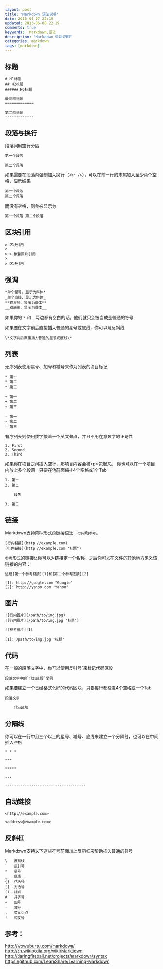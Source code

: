```yaml
---
layout: post
title: "Markdown 语法说明"
date: 2013-06-07 22:19
updated: 2013-06-08 22:19
comments: true
keywords:  Markdown,语法
description: "Markdown 语法说明"
categories: markdown
tags: [markdown]
---
```


<!--more-->

## 标题

	# H1标题
	## H2标题
	###### H6标题

	最高阶标题
	=============
	
	第二阶标题
	-------------


## 段落与换行

段落间用空行分隔

	第一个段落

	第二个段落

如果需要在段落内强制加入换行（`<br />`），可以在前一行的末尾加入至少两个空格，显示结果

	第一个段落  
	第二个段落

而没有空格，则会被显示为

	第一个段落 第二个段落


## 区块引用

	> 区块引用
	> 
	> > 嵌套区块引用
	> 
	> 区块引用


## 强调

	*单个星号，显示为斜体*
	_单个底线，显示为斜体_
	**双星号，显示为粗体**
	__双底线，显示为粗体__

如果你的 `*` 和 `_` 两边都有空白的话，他们就只会被当成是普通的符号

如果要在文字前后直接插入普通的星号或底线，你可以用反斜线

	\*文字前后直接插入普通的星号或底线\*


## 列表

无序列表使用星号、加号和减号来作为列表的项目标记

	* 第一
	* 第二
	* 第三

	+ 第一
	+ 第二
	+ 第三

	- 第一
	- 第二
	- 第三

有序列表则使用数字接着一个英文句点，并且不用在意数字的正确性

	1. First
	2. Second
	3. Third

如果你在项目之间插入空行，那项目内容会被\<p\>包起来。
你也可以在一个项目内放上多个段落，只要在他前面缩排4个空格或1个Tab

	1. 第一
	2. 第二
	
		段落

	3. 第三


## 链接

Markdown支持两种形式的链接语法：`行内`和`参考`。

	[行内链接](http://example.com)
	[行内链接](http://example.com "标题")

`参考`形式的链接让你可以为链接定一个名称，之后你可以在文件的其他地方定义该链接的内容：

	这是[第一个参考链接][1]和[第二个参考链接][2]

	[1]: http://google.com "Google"
	[2]: http://yahoo.com "Yahoo"


## 图片

	![行内图片](/path/to/img.jpg)
	![行内图片](/path/to/img.jpg "标题")
	
	![参考图片][1]
	
	[1]: /path/to/img.jpg "标题"


## 代码

在一般的段落文字中，你可以使用反引号\`来标记代码区段

	段落文字中的`代码区段`举例

如果要建立一个已经格式化好的代码区块，只要每行都缩进4个空格或一个Tab

	段落文字

		代码区块


## 分隔线

你可以在一行中用三个以上的星号、减号、底线来建立一个分隔线，也可以在中间插入空格
	
	* * *
	
	***
	
	*****
	
	---
	
	-------------------------------------


## 自动链接

	<http://example.com>
	
	<address@example.com>


## 反斜杠

Markdown支持以下这些符号前面加上反斜杠来帮助插入普通的符号

	\   反斜线
	`   反引号
	*   星号
	_   底线
	{}  花括号
	[]  方括号
	()  括弧
	#   井字号
	+   加号
	-   减号
	.   英文句点
	!   惊叹号


## 参考：

<http://wowubuntu.com/markdown/>  
<http://zh.wikipedia.org/wiki/Markdown>  
<http://daringfireball.net/projects/markdown/syntax>  
<https://github.com/LearnShare/Learning-Markdown>  
